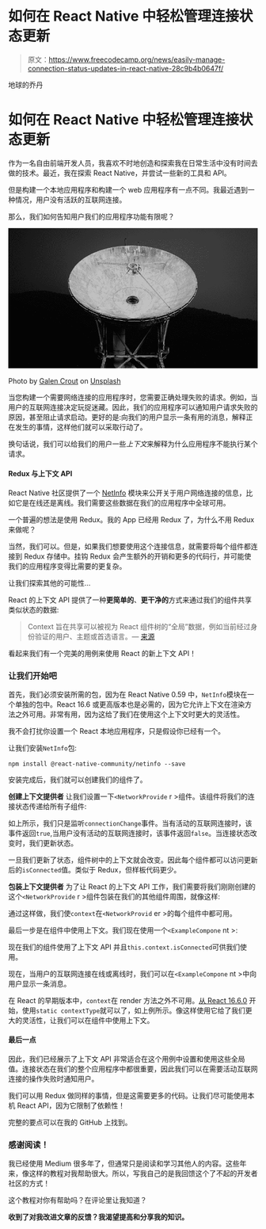 # 如何在 React Native 中轻松管理连接状态更新

> 原文：<https://www.freecodecamp.org/news/easily-manage-connection-status-updates-in-react-native-28c9b4b0647f/>

地球的乔丹

# 如何在 React Native 中轻松管理连接状态更新

作为一名自由前端开发人员，我喜欢不时地创造和探索我在日常生活中没有时间去做的技术。最近，我在探索 React Native，并尝试一些新的工具和 API。

但是构建一个本地应用程序和构建一个 web 应用程序有一点不同。我最近遇到一种情况，用户没有活跃的互联网连接。

那么，我们如何告知用户我们的应用程序功能有限呢？

![1*Sp2YoeR7ngda2gFD5MkBKw](img/e0eb839c3806f774b42566b044da49ac.png)

Photo by [Galen Crout](https://unsplash.com/photos/ZYecenZy7o4?utm_source=unsplash&utm_medium=referral&utm_content=creditCopyText) on [Unsplash](https://unsplash.com/?utm_source=unsplash&utm_medium=referral&utm_content=creditCopyText)

当您构建一个需要网络连接的应用程序时，您需要正确处理失败的请求。例如，当用户的互联网连接决定玩捉迷藏。因此，我们的应用程序可以通知用户请求失败的原因，甚至阻止请求启动。更好的是:向我们的用户显示一条有用的消息，解释正在发生的事情，这样他们就可以采取行动了。

换句话说，我们可以给我们的用户一些*上下文*来解释为什么应用程序不能执行某个请求。

#### Redux 与上下文 API

React Native 社区提供了一个 [NetInfo](https://github.com/react-native-community/react-native-netinfo) 模块来公开关于用户网络连接的信息，比如它是在线还是离线。我们需要这些数据在我们的应用程序中全球可用。

一个普遍的想法是使用 Redux。我的 App 已经用 Redux 了，为什么不用 Redux 来做呢？

当然，我们可以。但是，如果我们想要使用这个连接信息，就需要将每个组件都连接到 Redux 存储中。挂钩 Redux 会产生额外的开销和更多的代码行，并可能使我们的应用程序变得比需要的更复杂。

让我们探索其他的可能性…

React 的上下文 API 提供了一种**更简单的**、**更干净的**方式来通过我们的组件共享类似状态的数据:

> Context 旨在共享可以被视为 React 组件树的“全局”数据，例如当前经过身份验证的用户、主题或首选语言。— [来源](https://reactjs.org/docs/context.html#when-to-use-context)

看起来我们有一个完美的用例来使用 React 的新上下文 API！

### 让我们开始吧

首先，我们必须安装所需的包，因为在 React Native 0.59 中，`NetInfo`模块在一个单独的包中。React 16.6 或更高版本也是必需的，因为它允许上下文在渲染方法之外可用。非常有用，因为这给了我们在使用这个上下文时更大的灵活性。

我不会打扰你设置一个 React 本地应用程序，只是假设你已经有一个。

让我们安装`NetInfo`包:

```
npm install @react-native-community/netinfo --save
```

安装完成后，我们就可以创建我们的组件了。

**创建上下文提供者**
让我们设置一下`<NetworkProvide` r >组件。该组件将我们的连接状态传递给所有子组件:

如上所示，我们只是监听`connectionChange`事件。当有活动的互联网连接时，该事件返回`true`,当用户没有活动的互联网连接时，该事件返回`false`。当连接状态改变时，我们更新状态。

一旦我们更新了状态，组件树中的上下文就会改变。因此每个组件都可以访问更新后的`isConnected`值。类似于 Redux，但样板代码更少。

**包装上下文提供者**
为了让 React 的上下文 API 工作，我们需要将我们刚刚创建的这个`<NetworkProvide` r >组件包装在我们的其他组件周围，就像这样:

通过这样做，我们使`context`在`<NetworkProvid` er >的每个组件中都可用。

最后一步是在组件中使用上下文。我们现在使用一个`<ExampleCompone` nt >:

现在我们的组件使用了上下文 API 并且`this.context.isConnected`可供我们使用。

现在，当用户的互联网连接在线或离线时，我们可以在`<ExampleCompone` nt >中向用户显示一条消息。

在 React 的早期版本中，`context`在 render 方法之外不可用。[从 React 16.6.0](https://reactjs.org/blog/2018/10/23/react-v-16-6.html#static-contexttype) 开始，使用`static contextType`就可以了，如上例所示。像这样使用它给了我们更大的灵活性，让我们可以在组件中使用上下文。

#### 最后一点

因此，我们已经展示了上下文 API 非常适合在这个用例中设置和使用这些全局值。连接状态在我们的整个应用程序中都很重要，因此我们可以在需要活动互联网连接的操作失败时通知用户。

我们可以用 Redux 做同样的事情，但是这需要更多的代码。让我们尽可能使用本机 React API，因为它限制了依赖性！

完整的要点可以在我的 GitHub 上找到。

### 感谢阅读！

我已经使用 Medium 很多年了，但通常只是阅读和学习其他人的内容。这些年来，像这样的教程对我帮助很大。所以，写我自己的是我回馈这个了不起的开发者社区的方式！

这个教程对你有帮助吗？在评论里让我知道？

**收到了对我改进文章的反馈？我渴望提高和分享我的知识。**